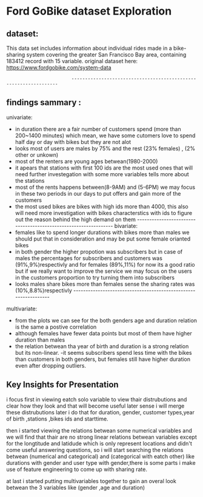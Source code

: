 # Ford GoBike dataset Exploration

## dataset:

This data set includes information about individual rides made in a bike-sharing system covering the greater San Francisco Bay area, containing 183412 record with 15 variable. 
original dataset here: https://www.fordgobike.com/system-data

                            -----------------------------------------------------------------
                            
## findings sammary :
univariate: 
- in duration there are a fair number of customers spend (more than 200~1400 minutes) which mean, we have some cutomers love
to spend half day or day with bikes but they are not alot 
- looks most of users are males by 75% and the rest (23% females) , (2% other or unkown)
- most of the renters are young ages betwean(1980-2000)
- it apears that stations with first 100 ids are the most used ones that will need further investegation with some more variables tells more about the stations
- most of the rents happens between(8-9AM) and (5-6PM) we may focus in these two periods in our days to put offers and gain more of the customers
- the most used bikes are bikes with high ids more than 4000, this also will need more investigation with bikes characterstics with ids to figure out the reason behind the high demand on them
                              ----------------------------------------------------------------
bivariate:
- females like to spend longer durations with bikes more than males we should put that in consideration and may be put some female orianted bikes 
- in both gender the higher propotion was subscribers but in case of males the percentages for subscribers and customers was (91%,9%)respectivly and for females (89%,11%) for now its a good ratio but if we really want to improve the service we may focus on the users in the customers proportion to try turning them into subscribers 
- looks males share bikes more than females sense the sharing rates was (10%,8.8%)respectivly
                              ----------------------------------------------------------------

multivariate:
- from the plots we can see for the both genders age and duration relation is the same a postive correlation
- although females have fewer data points but most of them have higher duration than males 
- the relation betwean tha year of birth and duration is a strong relation but its non-linear.
-it seems subscribers spend less time with the bikes than customers in both genders, but females still have higher duration even after dropping outliers.

## Key Insights for Presentation
i focus first in viewing eatch solo variable to view thair distrubutions and clear how they look and that will become useful later sense i will merge these distrubutions later i do that for duration, gender, customer types,year of birth ,stations ,bikes ids  and starttime.

then i started viewing the relations betwean some numerical variables and we will find that thair are no strong linear relations betwean variables except for the longtitude and latidude which is only represent locations and didn't come useful answering questions, so i will start searching the relations betwean (numerical and categorical) and (categorical with eatch other)
like durations with gender and user type with gender,there is some parts i make use of feature engineering to come up with sharing rate.

at last i started putting 
multivariables together to gain an overal look betwean the 3 variables like (gender ,age and duration)